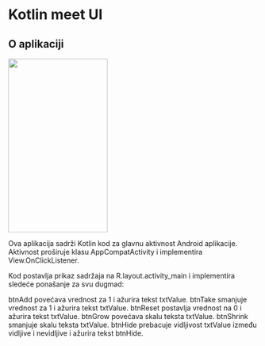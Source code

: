 # Kotlin meet UI

## O aplikaciji 

<img src="https://user-images.githubusercontent.com/29107405/216352807-49034d7c-09f0-4452-9622-6b642c65a245.png" width="200" height="350">

Ova aplikacija sadrži Kotlin kod za glavnu aktivnost Android aplikacije. Aktivnost proširuje klasu AppCompatActivity i implementira View.OnClickListener.

Kod postavlja prikaz sadržaja na R.layout.activity_main i implementira sledeće ponašanje za svu dugmad:

btnAdd povećava vrednost za 1 i ažurira tekst txtValue.
btnTake smanjuje vrednost za 1 i ažurira tekst txtValue.
btnReset postavlja vrednost na 0 i ažurira tekst txtValue.
btnGrow povećava skalu teksta txtValue.
btnShrink smanjuje skalu teksta txtValue.
btnHide prebacuje vidljivost txtValue između vidljive i nevidljive i ažurira tekst btnHide.
